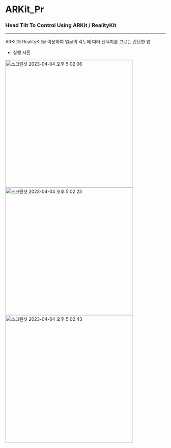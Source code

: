 # ARKit_Pr

### Head Tilt To Control Using ARKit / RealityKit
-----
ARKit과 RealityKit을 이용하여 얼굴의 각도에 따라 선택지를 고르는 간단한 앱

- 실행 사진
<img width="401" alt="스크린샷 2023-04-04 오후 5 02 06" src="https://user-images.githubusercontent.com/71920654/229727668-8e3988c5-c9db-4154-aff3-df842d92a055.png">
<img width="401" alt="스크린샷 2023-04-04 오후 5 02 23" src="https://user-images.githubusercontent.com/71920654/229727711-d154f3d2-9d87-4214-a20b-c7d89bfd781d.png">
<img width="401" alt="스크린샷 2023-04-04 오후 5 02 43" src="https://user-images.githubusercontent.com/71920654/229727728-328719f7-2698-4760-80ee-3651feaca148.png">

